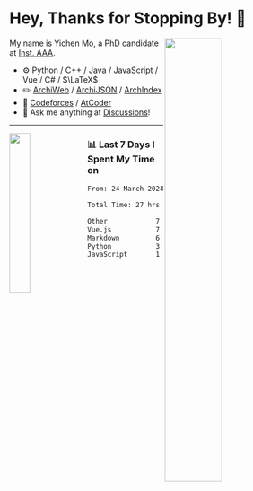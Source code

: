# Hey, Thanks for Stopping By! 🦭

<picture>
    <source media="(prefers-color-scheme: dark)" srcset="https://github-readme-stats.vercel.app/api?username=amomorning&show_icons=true&theme=noctis_minimus&hide=issues">
    <img align="right" width="45%" src="https://github-readme-stats.vercel.app/api?username=amomorning&show_icons=true&theme=graywhite&hide=issues">
</picture>


My name is Yichen Mo, a PhD candidate at [Inst. AAA](https://archialgo.com).

-   :gear: Python / C++ / Java / JavaScript / Vue / C# / $\LaTeX$ 
-   :pencil2: [ArchiWeb](https://web.archialgo.com) / [ArchiJSON](https://www.food4rhino.com/en/app/archijson) / [ArchIndex](https://index.archialgo.com/) 
-   :abacus: [Codeforces](https://codeforces.com/profile/LaPluma) / [AtCoder](https://atcoder.jp/users/amomorning)
-   :thought_balloon: Ask me anything at [Discussions](https://github.com/amomorning/amomorning/discussions/new)!


---

<picture>
    <source media="(prefers-color-scheme: dark)" srcset="https://github-readme-stats.vercel.app/api/top-langs/?username=amomorning&hide=Mathematica&theme=noctis_minimus">
    <img align="left" width="27%" src="https://github-readme-stats.vercel.app/api/top-langs/?username=amomorning&hide=Mathematica&theme=graywhite">
</picture>

  
### 📊 Last 7 Days I Spent My Time on

<!--START_SECTION:waka-->

```txt
From: 24 March 2024 - To: 31 March 2024

Total Time: 27 hrs 30 mins

Other            7 hrs 56 mins   ███████▒░░░░░░░░░░░░░░░░░   28.87 %
Vue.js           7 hrs 9 mins    ██████▓░░░░░░░░░░░░░░░░░░   26.01 %
Markdown         6 hrs 41 mins   ██████░░░░░░░░░░░░░░░░░░░   24.32 %
Python           3 hrs 4 mins    ██▓░░░░░░░░░░░░░░░░░░░░░░   11.15 %
JavaScript       1 hr            █░░░░░░░░░░░░░░░░░░░░░░░░   03.65 %
```

<!--END_SECTION:waka-->　　
